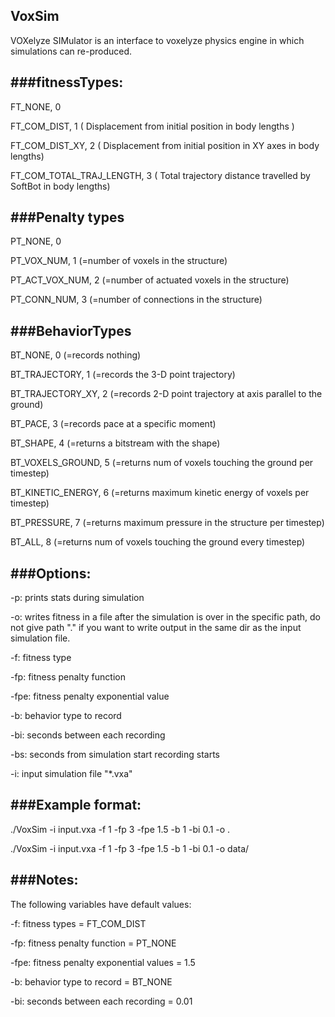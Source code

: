 ## VoxSim

VOXelyze SIMulator is an interface to voxelyze physics engine in which simulations can re-produced.


###fitnessTypes:
----------------------
FT_NONE,		0

FT_COM_DIST,		1	( Displacement from initial position in body lengths )

FT_COM_DIST_XY,		2  	( Displacement from initial position in XY axes in body lengths)

FT_COM_TOTAL_TRAJ_LENGTH,	3 	( Total trajectory distance travelled by SoftBot in body lengths)


###Penalty types
----------------------
PT_NONE, 		0

PT_VOX_NUM, 		1 (=number of voxels in the structure)

PT_ACT_VOX_NUM, 	2 (=number of actuated voxels in the structure)

PT_CONN_NUM, 		3 (=number of connections in the structure)


###BehaviorTypes
----------------------
BT_NONE,		0 (=records nothing)

BT_TRAJECTORY,		1 (=records the 3-D point trajectory) 

BT_TRAJECTORY_XY,	2 (=records 2-D point trajectory at axis parallel to the ground)

BT_PACE,		3 (=records pace at a specific moment)

BT_SHAPE,		4 (=returns a bitstream with the shape)

BT_VOXELS_GROUND,	5 (=returns num of voxels touching the ground per timestep)

BT_KINETIC_ENERGY,	6 (=returns maximum kinetic energy of voxels per timestep)

BT_PRESSURE,	7 (=returns maximum pressure in the structure per timestep)

BT_ALL,	8 (=returns num of voxels touching the ground every timestep)


###Options:
----------------------
-p:	prints stats during simulation

-o:	writes fitness in a file after the simulation is over in the specific path, do not give path "." if you want to write output in the same dir as the input simulation file.

-f:	fitness type

-fp:	fitness penalty function

-fpe:	fitness penalty exponential value

-b:	behavior type to record

-bi:	seconds between each recording

-bs:	seconds from simulation start recording starts

-i:	input simulation file "*.vxa"


###Example format:
----------------------

./VoxSim -i input.vxa -f 1 -fp 3 -fpe 1.5 -b 1 -bi 0.1 -o .

./VoxSim -i input.vxa -f 1 -fp 3 -fpe 1.5 -b 1 -bi 0.1 -o data/


###Notes:
----------------------
The following variables have default values:

-f: 	fitness types				= FT_COM_DIST

-fp: 	fitness penalty function		= PT_NONE

-fpe: 	fitness penalty exponential values	= 1.5

-b: 	behavior type to record			= BT_NONE

-bi: 	seconds between each recording		= 0.01

